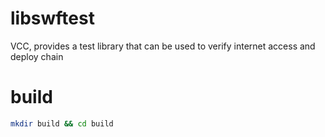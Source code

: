 # libswftest
VCC, provides a test library that can be used to verify internet access and deploy chain

# build
```bash
mkdir build && cd build
```
